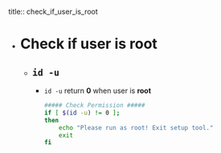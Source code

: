title:: check_if_user_is_root

- # Check if user is root
	- ## `id -u`
		- `id -u` return **0** when user is **root**
		  ```bash
		  ##### Check Permission #####
		  if [ $(id -u) != 0 ];
		  then
		      echo "Please run as root! Exit setup tool."
		      exit
		  fi
		  ```